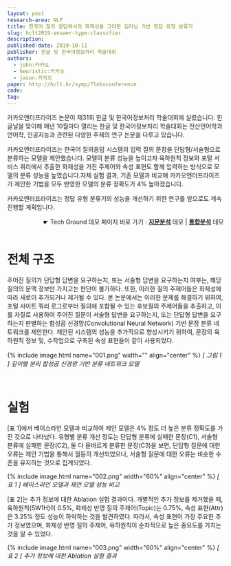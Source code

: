 ```yaml
---
layout: post
research-area: NLP
title: 한국어 질의 응답에서의 화제성을 고려한 딥러닝 기반 정답 유형 분류기
slug: hclt2019-answer-type-classifier
description:
published-date: 2019-10-11
publisher: 한글 및 한국어정보처리 학술대회
authors:
  - john:카카오
  - heuristic:카카오
  - jason:카카오
paper: http://hclt.kr/symp/?lnb=conference
code:
tag:
---
```


카카오엔터프라이즈 논문이 제31회 한글 및 한국어정보처리 학술대회에 실렸습니다. 한글날을 맞이해 매년 10월마다 열리는 한글 및 한국어정보처리 학술대회는 전산언어학과 언어학, 인공지능과 관련된 다양한 주제의 연구 논문을 다루고 있습니다.

카카오엔터프라이즈는 한국어 질의응답 시스템의 입력 질의 문장을 단답형/서술형으로 분류하는 모델을 제안했습니다. 모델의 분류 성능을 높이고자 육하원칙 정보와 포털 서비스 쿼리에서 추출한 화제성을 가진 주제어와 속성 표현도 함께 입력하는 방식으로 모델의 분류 성능을 높였습니다.자체 실험 결과, 기존 모델과 비교해 카카오엔터프라이즈가 제안한 기법을 모두 반영한 모델의 분류 정확도가 4% 높아졌습니다.

카카오엔터프라이즈는 정답 유형 분류기의 성능을 개선하기 위한 연구를 앞으로도 계속 진행할 계획입니다.

<div style="text-align: right">☛ Tech Ground 데모 페이지 바로 가기 : <b><a href="https://labs.kakaoi.ai/mrc">지문분석</a></b> 데모 | <b><a href="https://labs.kakaoi.ai/mrc">통합분석</a></b> 데모</div>

<br/>

# 전체 구조

주어진 질의가 단답형 답변을 요구하는지, 또는 서술형 답변을 요구하는지 여부는, 해당 질의의 문맥 정보만 가지고는 판단이 불가하다. 또한, 이러한 질의 주제어들은 화제성에 따라 새로이 추가되거나 제거될 수 있다. 본 논문에서는 이러한 문제를 해결하기 위하여, 포털 사이트 쿼리 로그로부터 질의에 포함될 수 있는 후보질의 주제어들을 추출하고, 이를 자질로 사용하여 주어진 질문이 서술형 답변을 요구하는지, 또는 단답형 답변을 요구하는지 판별하는 합성곱 신경망(Convolutional Neural Network) 기반 문장 분류 네트워크를 제안한다. 제안된 시스템의 성능을 추가적으로 향상시키기 위하여, 문장의 육하원칙 정보 및, 수작업으로 구축된 속성 표현들이 같이 사용되었다.

{% include image.html name="001.png" width="" align="center" %}
<em class="center">[ 그림 1 ] 깊이별 분리 합성곱 신경망 기반 분류 네트워크 모델</em>

<br/>

# 실험

[표 1]에서 베이스라인 모델과 비교하여 제안 모델은 4% 정도 더 높은 분류 정확도를 가진 것으로 나타났다. 유형별 분류 개선 정도는 단답형 분류에 실패한 문장(C1), 서술형 분류에 실패한 문장(C2), 둘 다 올바르게 분류한 문장(C3)을 보면, 단답형 질문에 대한 오류는 제안 기법을 통해서 월등히 개선되었으나, 서술형 질문에 대한 오류는 비슷한 수준을 유지하는 것으로 집계되었다.

{% include image.html name="002.png" width="60%" align="center" %}
<em class="center">[ 표 1 ] 베이스라인 모델과 제안 모델 성능 비교</em>

[표 2]는 추가 정보에 대한 Ablation 실험 결과이다. 개별적인 추가 정보를 제거했을 때, 육하원칙(5W1H)이 0.5%, 화제성 반영 질의 주제어(Topic)는 0.75%, 속성 표현(Attr)은 3.25% 정도 성능이 하락하는 것을 발견하였다. 따라서, 속성 표현이 가장 주요한 추가 정보였으며, 화제성 반영 질의 주제어, 육하원칙이 순차적으로 높은 중요도를 가지는 것을 알 수 있었다.

{% include image.html name="003.png" width="60%" align="center" %}
<em class="center">[ 표 2 ] 추가 정보에 대한 Ablation 실험 결과</em>
